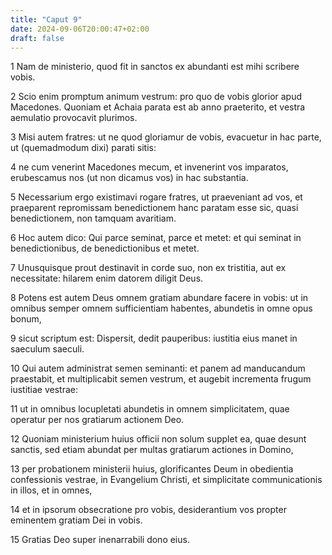 ```yaml
---
title: "Caput 9"
date: 2024-09-06T20:00:47+02:00
draft: false
---
```



1 Nam de ministerio, quod fit in sanctos ex abundanti est mihi scribere vobis.

2 Scio enim promptum animum vestrum: pro quo de vobis glorior apud Macedones. Quoniam et Achaia parata est ab anno praeterito, et vestra aemulatio provocavit plurimos.

3 Misi autem fratres: ut ne quod gloriamur de vobis, evacuetur in hac parte, ut (quemadmodum dixi) parati sitis:

4 ne cum venerint Macedones mecum, et invenerint vos imparatos, erubescamus nos (ut non dicamus vos) in hac substantia.

5 Necessarium ergo existimavi rogare fratres, ut praeveniant ad vos, et praeparent repromissam benedictionem hanc paratam esse sic, quasi benedictionem, non tamquam avaritiam.

6 Hoc autem dico: Qui parce seminat, parce et metet: et qui seminat in benedictionibus, de benedictionibus et metet.

7 Unusquisque prout destinavit in corde suo, non ex tristitia, aut ex necessitate: hilarem enim datorem diligit Deus.

8 Potens est autem Deus omnem gratiam abundare facere in vobis: ut in omnibus semper omnem sufficientiam habentes, abundetis in omne opus bonum,

9 sicut scriptum est: Dispersit, dedit pauperibus: iustitia eius manet in saeculum saeculi.

10 Qui autem administrat semen seminanti: et panem ad manducandum praestabit, et multiplicabit semen vestrum, et augebit incrementa frugum iustitiae vestrae:

11 ut in omnibus locupletati abundetis in omnem simplicitatem, quae operatur per nos gratiarum actionem Deo.

12 Quoniam ministerium huius officii non solum supplet ea, quae desunt sanctis, sed etiam abundat per multas gratiarum actiones in Domino,

13 per probationem ministerii huius, glorificantes Deum in obedientia confessionis vestrae, in Evangelium Christi, et simplicitate communicationis in illos, et in omnes,

14 et in ipsorum obsecratione pro vobis, desiderantium vos propter eminentem gratiam Dei in vobis.

15 Gratias Deo super inenarrabili dono eius.

